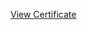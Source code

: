 [View Certificate](https://github.com/mharuf/Network-protocol-analysis-with-Wireshark-certificate/blob/main/Wireshark%20certificate.pdf)
